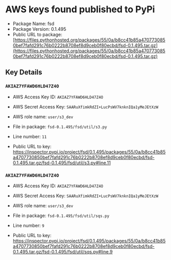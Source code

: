 # AWS keys found published to PyPi

* Package Name: fsd
* Package Version: 0.1.495
* Public URL to package: [https://files.pythonhosted.org/packages/55/0a/b8cc41b85a4707730850bef7fafd291c76b0222b8708ef8d9ceb0f80ecbd/fsd-0.1.495.tar.gz](https://files.pythonhosted.org/packages/55/0a/b8cc41b85a4707730850bef7fafd291c76b0222b8708ef8d9ceb0f80ecbd/fsd-0.1.495.tar.gz)

## Key Details

### `AKIAZ7YFAWD6HLD47Z4O`

* AWS Access Key ID: `AKIAZ7YFAWD6HLD47Z4O`
* AWS Secret Access Key: `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` 
* AWS role name: `user/s3_dev`
* File in package: `fsd-0.1.495/fsd/util/s3.py`
* Line number: `11`

* Public URL to key: https://inspector.pypi.io/project/fsd/0.1.495/packages/55/0a/b8cc41b85a4707730850bef7fafd291c76b0222b8708ef8d9ceb0f80ecbd/fsd-0.1.495.tar.gz/fsd-0.1.495/fsd/util/s3.py#line.11



### `AKIAZ7YFAWD6HLD47Z4O`

* AWS Access Key ID: `AKIAZ7YFAWD6HLD47Z4O`
* AWS Secret Access Key: `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` 
* AWS role name: `user/s3_dev`
* File in package: `fsd-0.1.495/fsd/util/sqs.py`
* Line number: `9`

* Public URL to key: https://inspector.pypi.io/project/fsd/0.1.495/packages/55/0a/b8cc41b85a4707730850bef7fafd291c76b0222b8708ef8d9ceb0f80ecbd/fsd-0.1.495.tar.gz/fsd-0.1.495/fsd/util/sqs.py#line.9


